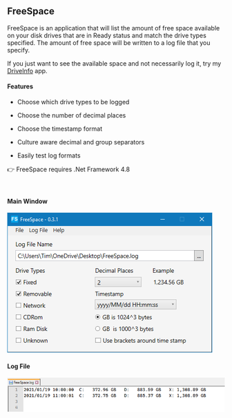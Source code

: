 ## FreeSpace
FreeSpace is an application that will list the amount of free space available on your disk drives that are in Ready status and match the drive types specified.  The amount of free space will be written to a log file that you specify.

 If you just want to see the available space and not necessarily log it, try my [DriveInfo](https://github.com/Timthreetwelve/DriveInfo) app.

#### Features

* Choose which drive types to be logged

* Choose the number of decimal places

* Choose the timestamp format

* Culture aware decimal and group separators

* Easily test log formats



👉 FreeSpace requires .Net Framework 4.8

<br />

#### Main Window

![FreeSpace screenshot](https://github.com/Timthreetwelve/FreeSpace/blob/main/Images/FreeSpace.png?raw=true)

#### Log File

![FreeSpace log screenshot](https://github.com/Timthreetwelve/FreeSpace/blob/main/Images/FreeSpace_log.png?raw=true)
